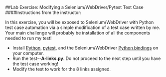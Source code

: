 ##Lab Exercise: Modifying a Selenium/WebDriver/Pytest Test Case
####Instructions from the instructor:

In this exercise, you will be exposed to Selenium/WebDriver with Python test case automation via a simple modification of a test case written by me. Your main challenge will probably be installation of all the components needed to run my test!

- Install [Python](https://www.python.org/downloads/), [pytest](http://pytest.org/latest/getting-started.html), and the Selenium/WebDriver [Python bindings](http://www.seleniumhq.org/download/) on your computer.
- Run the test--**A-links.py**. Do not proceed to the next step until you have the test case working!
- Modify the test to work for the 8 links assigned.

